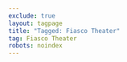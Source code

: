 ```yaml
---
exclude: true
layout: tagpage
title: "Tagged: Fiasco Theater"
tag: Fiasco Theater
robots: noindex
---
```

